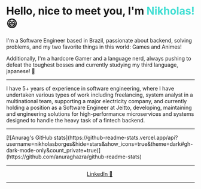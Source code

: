 <h1> Hello, nice to meet you, I'm <strong style="color:#41ded3">Nikholas!</strong>  😄</h1>

<p> I'm a Software Engineer based in Brazil, passionate about backend, solving problems, and my two favorite things in this world: Games and Animes!</p>
Additionally, I'm a hardcore Gamer and a language nerd, always pushing to defeat the toughest bosses and currently studying my third language, japanese! 🎲
<hr>
I have 5+ years of experience in software engineering, where I have undertaken various types of work including freelancing, system analyst in a multinational team, supporting a major electricity company, and currently holding a position as a Software Engineer at Jeitto, developing, maintaining and engineering solutions for high-performance microservices and systems designed to handle the heavy task of a fintech backend.
<hr>
[![Anurag's GitHub stats](https://github-readme-stats.vercel.app/api?username=nikholasborges&hide=stars&show_icons=true&theme=dark#gh-dark-mode-only&count_private=true)](https://github.com/anuraghazra/github-readme-stats)

---

<center>

[LinkedIn 💼](https://www.linkedin.com/in/nikholas-martins-borges-5152471b6/)&nbsp;

</center>

---

